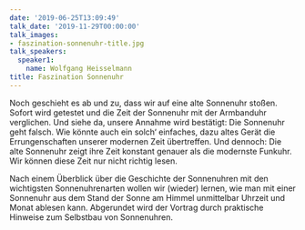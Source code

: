 ```yaml
---
date: '2019-06-25T13:09:49'
talk_date: '2019-11-29T00:00:00'
talk_images:
- faszination-sonnenuhr-title.jpg
talk_speakers:
  speaker1:
    name: Wolfgang Heisselmann
title: Faszination Sonnenuhr
---
```


Noch geschieht es ab und zu, dass wir auf eine alte Sonnenuhr stoßen. Sofort wird getestet und die Zeit der Sonnenuhr mit der Armbanduhr verglichen. Und siehe da, unsere Annahme wird bestätigt: Die Sonnenuhr geht falsch. Wie könnte auch ein solch‘ einfaches, dazu altes Gerät die Errungenschaften unserer modernen Zeit übertreffen. Und dennoch: Die alte Sonnenuhr zeigt ihre Zeit konstant genauer als die modernste Funkuhr. Wir können diese  Zeit nur nicht richtig lesen.

Nach einem Überblick über die Geschichte der Sonnenuhren mit den wichtigsten Sonnenuhrenarten  wollen wir (wieder) lernen, wie man mit einer Sonnenuhr aus dem Stand der Sonne am Himmel unmittelbar Uhrzeit und Monat ablesen kann. Abgerundet wird der Vortrag durch praktische Hinweise zum Selbstbau von Sonnenuhren.